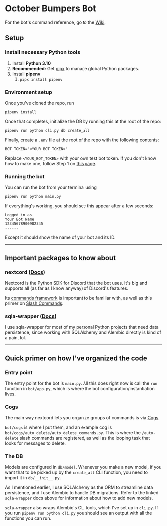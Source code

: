 # October Bumpers Bot

For the bot's command reference, go to the [Wiki](https://github.com/calebdinsmore/october-bumpers-bot/wiki).

## Setup

### Install necessary Python tools

1. Install **Python 3.10**
2. **Recommended:** Get [pipx](https://pypa.github.io/pipx/) to manage global Python packages.
3. Install **pipenv**
   1. `pipx install pipenv`

### Environment setup

Once you've cloned the repo, run
```shell
pipenv install
```

Once that completes, initialize the DB by running this at the root of the repo:
```shell
pipenv run python cli.py db create_all
```

Finally, create a `.env` file at the root of the repo with the following contents:
```
BOT_TOKEN="<YOUR_BOT_TOKEN>"
```
Replace `<YOUR_BOT_TOKEN>` with your own test bot token. If you don't know how
to make one, follow Step 1 on [this page](https://discord.com/developers/docs/getting-started#step-1-creating-an-app).

### Running the bot

You can run the bot from your terminal using
```shell
pipenv run python main.py
```

If everything's working, you should see this appear after a few seconds:
```
Logged in as
Your Bot Name
12345678900982345
------
```

Except it should show the name of your bot and its ID.

---

## Important packages to know about

### nextcord ([Docs](https://docs.nextcord.dev/en/stable/index.html))

Nextcord is the Python SDK for Discord that the bot uses. It's big and supports
all (as far as I know anyway) of Discord's features.

Its [commands framework](https://docs.nextcord.dev/en/stable/ext/commands/index.html) is
important to be familiar with, as well as this primer on [Slash Commands](https://docs.nextcord.dev/en/stable/interactions.html).

### sqla-wrapper ([Docs](https://sqla-wrapper.scaletti.dev/))

I use sqla-wrapper for most of my personal Python projects that need data persistence,
since working with SQLAlchemy and Alembic directly is kind of a pain, lol.

---

## Quick primer on how I've organized the code

### Entry point

The entry point for the bot is `main.py`. All this does right now is call the `run`
function in `bot/app.py`, which is where the bot configuration/instantiation
lives.

### Cogs

The main way nextcord lets you organize groups of commands is via [Cogs](https://docs.nextcord.dev/en/stable/ext/commands/cogs.html).

`bot/cogs` is where I put them, and an example cog is `bot/cogs/auto_delete/auto_delete_commands.py`.
This is where the `/auto-delete` slash commands are registered, as well as the
looping task that looks for messages to delete.

### The DB

Models are configured in `db/model`. Whenever you make a new model, if you want
that to be picked up by the `create_all` CLI function, you need to import it in
`db/__init__.py`.

As I mentioned earlier, I use SQLAlchemy as the ORM to streamline data persistence,
and I use Alembic to handle DB migrations. Refer to the linked `sqla-wrapper` docs above
for information about how to add new models. 

`sqla-wrapper` also wraps Alembic's CLI tools, which I've set up in `cli.py`.
If you run `pipenv run python cli.py` you should see an output with all the 
functions you can run.

